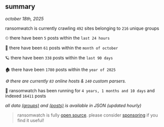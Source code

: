 
## summary
_october 18th, 2025_

ransomwatch is currently crawling `492` sites belonging to `216` unique groups

⏲ there have been `5` posts within the `last 24 hours`

🦈 there have been `61` posts within the `month of october`

🪐 there have been `338` posts within the `last 90 days`

🏚 there have been `1780` posts within the `year of 2025`

_⚙️ there are currently `83` online hosts & `140` custom parsers._

🦕 ransomwatch has been running for `4 years, 1 months and 10 days` and indexed `16411` posts

_all data  [(groups)](http://ransomwhat.telemetry.ltd/groups) and [(posts)](http://ransomwhat.telemetry.ltd/posts) is available in JSON (updated hourly)_

> ransomwatch is fully [open source](https://github.com/joshhighet/ransomwatch#ransomwatch--). please consider [sponsoring](https://github.com/sponsors/joshhighet) if you find it useful!
